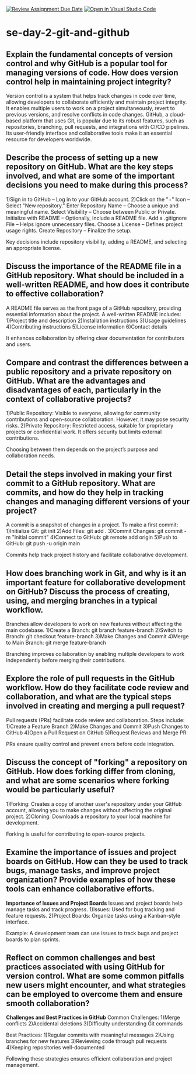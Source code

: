 [![Review Assignment Due Date](https://classroom.github.com/assets/deadline-readme-button-22041afd0340ce965d47ae6ef1cefeee28c7c493a6346c4f15d667ab976d596c.svg)](https://classroom.github.com/a/8wgCKhpZ)
[![Open in Visual Studio Code](https://classroom.github.com/assets/open-in-vscode-2e0aaae1b6195c2367325f4f02e2d04e9abb55f0b24a779b69b11b9e10269abc.svg)](https://classroom.github.com/online_ide?assignment_repo_id=18429214&assignment_repo_type=AssignmentRepo)
# se-day-2-git-and-github
## Explain the fundamental concepts of version control and why GitHub is a popular tool for managing versions of code. How does version control help in maintaining project integrity?
Version control is a system that helps track changes in code over time, allowing developers to collaborate efficiently and maintain project integrity. It enables multiple users to work on a project simultaneously, revert to previous versions, and resolve conflicts in code changes. GitHub, a cloud-based platform that uses Git, is popular due to its robust features, such as repositories, branching, pull requests, and integrations with CI/CD pipelines. Its user-friendly interface and collaborative tools make it an essential resource for developers worldwide.

## Describe the process of setting up a new repository on GitHub. What are the key steps involved, and what are some of the important decisions you need to make during this process?
1)Sign in to GitHub – Log in to your GitHub account.
2)Click on the "+" Icon – Select "New repository."
Enter Repository Name – Choose a unique and meaningful name.
Select Visibility – Choose between Public or Private.
Initialize with README – Optionally, include a README file.
Add a .gitignore File – Helps ignore unnecessary files.
Choose a License – Defines project usage rights.
Create Repository – Finalize the setup.

Key decisions include repository visibility, adding a README, and selecting an appropriate license.

## Discuss the importance of the README file in a GitHub repository. What should be included in a well-written README, and how does it contribute to effective collaboration?
A README file serves as the front page of a GitHub repository, providing essential information about the project. A well-written README includes:
1)Project title and description
2)Installation instructions
3)Usage guidelines
4)Contributing instructions
5)License information
6)Contact details

It enhances collaboration by offering clear documentation for contributors and users.

## Compare and contrast the differences between a public repository and a private repository on GitHub. What are the advantages and disadvantages of each, particularly in the context of collaborative projects?
1)Public Repository: Visible to everyone, allowing for community contributions and open-source collaboration. However, it may pose security risks.
2)Private Repository: Restricted access, suitable for proprietary projects or confidential work. It offers security but limits external contributions.

Choosing between them depends on the project’s purpose and collaboration needs.

## Detail the steps involved in making your first commit to a GitHub repository. What are commits, and how do they help in tracking changes and managing different versions of your project?
A commit is a snapshot of changes in a project. To make a first commit:
1)Initialize Git: git init
2)Add Files: git add .
3)Commit Changes: git commit -m "Initial commit"
4)Connect to GitHub: git remote add origin <repository-URL>
5)Push to GitHub: git push -u origin main

Commits help track project history and facilitate collaborative development.

## How does branching work in Git, and why is it an important feature for collaborative development on GitHub? Discuss the process of creating, using, and merging branches in a typical workflow.
Branches allow developers to work on new features without affecting the main codebase.
1)Create a Branch: git branch feature-branch
2)Switch to Branch: git checkout feature-branch
3)Make Changes and Commit
4)Merge to Main Branch: git merge feature-branch

Branching improves collaboration by enabling multiple developers to work independently before merging their contributions.

## Explore the role of pull requests in the GitHub workflow. How do they facilitate code review and collaboration, and what are the typical steps involved in creating and merging a pull request?
Pull requests (PRs) facilitate code review and collaboration. Steps include:
1)Create a Feature Branch
2)Make Changes and Commit
3)Push Changes to GitHub
4)Open a Pull Request on GitHub
5)Request Reviews and Merge PR

PRs ensure quality control and prevent errors before code integration.

## Discuss the concept of "forking" a repository on GitHub. How does forking differ from cloning, and what are some scenarios where forking would be particularly useful?
1)Forking: Creates a copy of another user's repository under your GitHub account, allowing you to make changes without affecting the original project.
2)Cloning: Downloads a repository to your local machine for development.

Forking is useful for contributing to open-source projects.

## Examine the importance of issues and project boards on GitHub. How can they be used to track bugs, manage tasks, and improve project organization? Provide examples of how these tools can enhance collaborative efforts.
**Importance of Issues and Project Boards**
Issues and project boards help manage tasks and track progress.
1)Issues: Used for bug tracking and feature requests.
2)Project Boards: Organize tasks using a Kanban-style interface.

Example: A development team can use issues to track bugs and project boards to plan sprints.

## Reflect on common challenges and best practices associated with using GitHub for version control. What are some common pitfalls new users might encounter, and what strategies can be employed to overcome them and ensure smooth collaboration?
**Challenges and Best Practices in GitHub**
Common Challenges:
1)Merge conflicts
2)Accidental deletions
3)Difficulty understanding Git commands

Best Practices:
1)Regular commits with meaningful messages
2)Using branches for new features
3)Reviewing code through pull requests
4)Keeping repositories well-documented

Following these strategies ensures efficient collaboration and project management.
